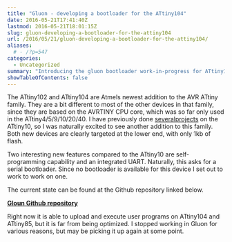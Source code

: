 ```yaml
---
title: "Gluon - developing a bootloader for the ATtiny104"
date: 2016-05-21T17:41:40Z
lastmod: 2016-05-21T18:01:15Z
slug: gluon-developing-a-bootloader-for-the-attiny104
url: /2016/05/21/gluon-developing-a-bootloader-for-the-attiny104/
aliases:
  # - /?p=547
categories:
  - Uncategorized
summary: "Introducing the gluon bootloader work-in-progress for ATtiny104 parts, reusing Tiny Program Loader building blocks."
showTableOfContents: false
---
```


The ATtiny102 and ATtiny104 are Atmels newest addition to the AVR ATtiny family. They are a bit different to most of the other devices in that family, since they are based on the AVRTINY CPU core, which was so far only used in the ATtiny4/5/9/10/20/40. I have previously done [several](https://cpldcpu.wordpress.com/2014/03/19/%c2%b5-wire-usb-on-an-attiny-10/)[projects](https://github.com/cpldcpu/TinyTouchButton) on the ATtiny10, so I was naturally excited to see another addition to this family. Both new devices are clearly targeted at the lower end, with only 1kb of flash.

Two interesting new features compared to the ATtiny10 are self-programming capability and an integrated UART. Naturally, this asks for a serial bootloader. Since no bootloader is available for this device I set out to work to work on one.

The current state can be found at the Github repository linked below.

[**Gloun Github repository**](https://github.com/cpldcpu/Gluon)

Right now it is able to upload and execute user programs on ATtiny104 and ATtiny85, but it is far from being optimized. I stopped working in Gluon for various reasons, but may be picking it up again at some point.

